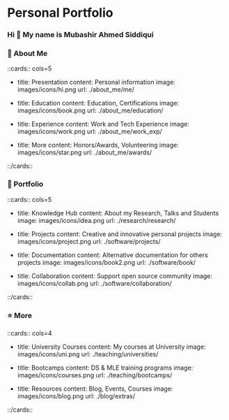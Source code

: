 # Personal Portfolio

### Hi 👋 My name is Mubashir Ahmed Siddiqui

### 👑 About Me

::cards:: cols=5

- title: Presentation
  content: Personal information
  image: images/icons/hi.png
  url: ./about_me/me/

- title: Education
  content: Education, Certifications
  image: images/icons/book.png
  url: ./about_me/education/

- title: Experience
  content: Work and Tech Experience
  image: images/icons/work.png
  url: ./about_me/work_exp/


- title: More
  content: Honors/Awards, Volunteering
  image: images/icons/star.png
  url: ./about_me/awards/


::/cards::

### 🚀️ Portfolio

::cards:: cols=5

- title: Knowledge Hub
  content: About my Research, Talks and Students
  image: images/icons/idea.png
  url: ./research/research/

- title: Projects
  content: Creative and innovative personal projects
  image: images/icons/project.png
  url: ./software/projects/

- title: Documentation
  content: Alternative documentation for others projects
  image: images/icons/book2.png
  url: ./software/book/


- title: Collaboration
  content: Support open source community 
  image: images/icons/collab.png
  url: ./software/collaboration/


::/cards::

### ⭐ More

::cards:: cols=4

- title: University Courses
  content: My courses at University
  image: images/icons/uni.png
  url: ./teaching/universities/

- title: Bootcamps
  content:  DS & MLE training programs
  image: images/icons/courses.png
  url: ./teaching/bootcamps/

- title: Resources
  content: Blog, Events, Courses
  image: images/icons/blog.png
  url: ./blog/extras/



::/cards::